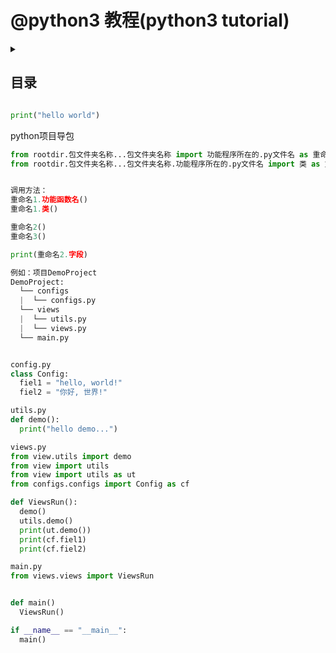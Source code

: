 # @python3 教程(python3 tutorial)

<details>
  <summary><h2>目录</h2></summary>

[介绍](#介绍)

- [Python 语言]()

[基础](#基础)

- [类型]()
- [变量]()
- [字符串与编码]()
- [条件判断]()
- [循环]()

[函数](#函数)

- [函数定义]()

[面向对象](#面向对象)

- [类与实例]()

[正则表达式](#正则表达式)

[进程和线程](#进程和线程)

- [进程和线程介绍]()
- [多进程]()
- [多线程]()

[网络编程](#网络编程)

- [TCP 编程]()
- [UDP 编程]()

</details>

```python
print("hello world")

```

python项目导包
```python
from rootdir.包文件夹名称...包文件夹名称 import 功能程序所在的.py文件名 as 重命名1
from rootdir.包文件夹名称...包文件夹名称.功能程序所在的.py文件名 import 类 as 重命名2, 功能函数名 as 重命名3


调用方法：
重命名1.功能函数名()
重命名1.类()

重命名2()
重命名3()

print(重命名2.字段)

例如：项目DemoProject
DemoProject:
  └── configs
  |  └── configs.py
  └── views
  |  └── utils.py
  |  └── views.py  
  └── main.py


config.py
class Config:
  fiel1 = "hello, world!"
  fiel2 = "你好, 世界!"

utils.py
def demo():
  print("hello demo...")

views.py
from view.utils import demo
from view import utils 
from view import utils as ut
from configs.configs import Config as cf

def ViewsRun():
  demo()
  utils.demo()
  print(ut.demo())
  print(cf.fiel1)
  print(cf.fiel2)

main.py
from views.views import ViewsRun


def main()
  ViewsRun()

if __name__ == "__main__":
  main()

```

